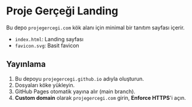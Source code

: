# Proje Gerçeği Landing

Bu depo `projegercegi.com` kök alanı için minimal bir tanıtım sayfası içerir.
- `index.html`: Landing sayfası
- `favicon.svg`: Basit favicon

## Yayınlama
1. Bu depoyu `projegercegi.github.io` adıyla oluşturun.
2. Dosyaları köke yükleyin.
3. GitHub Pages otomatik yayına alır (main branch).
4. **Custom domain** olarak `projegercegi.com` girin, **Enforce HTTPS**'i açın.
